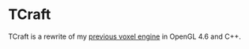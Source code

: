 # TCraft

TCraft is a rewrite of my [previous voxel engine](https://github.com/tonadr1022/VoxelEngine3D) in OpenGL 4.6 and C++.
